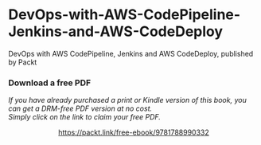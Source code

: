 # DevOps-with-AWS-CodePipeline-Jenkins-and-AWS-CodeDeploy
DevOps with AWS CodePipeline, Jenkins and AWS CodeDeploy, published by Packt
### Download a free PDF

 <i>If you have already purchased a print or Kindle version of this book, you can get a DRM-free PDF version at no cost.<br>Simply click on the link to claim your free PDF.</i>
<p align="center"> <a href="https://packt.link/free-ebook/9781788990332">https://packt.link/free-ebook/9781788990332 </a> </p>